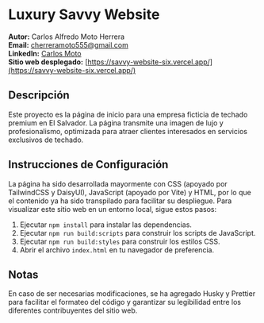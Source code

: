 # Luxury Savvy Website

**Autor:** Carlos Alfredo Moto Herrera  
**Email:** [cherreramoto555@gmail.com](mailto:cherreramoto555@gmail.com)  
**LinkedIn:** [Carlos Moto](https://www.linkedin.com/in/carlos-moto/)  
**Sitio web desplegado:** [https://savvy-website-six.vercel.app/](https://savvy-website-six.vercel.app/)

## Descripción

Este proyecto es la página de inicio para una empresa ficticia de techado premium en El Salvador. La página transmite una imagen de lujo y profesionalismo, optimizada para atraer clientes interesados en servicios exclusivos de techado.

## Instrucciones de Configuración

La página ha sido desarrollada mayormente con CSS (apoyado por TailwindCSS y DaisyUI), JavaScript (apoyado por Vite) y HTML, por lo que el contenido ya ha sido transpilado para facilitar su despliegue. Para visualizar este sitio web en un entorno local, sigue estos pasos:

1. Ejecutar `npm install` para instalar las dependencias.
2. Ejecutar `npm run build:scripts` para construir los scripts de JavaScript.
3. Ejecutar `npm run build:styles` para construir los estilos CSS.
4. Abrir el archivo `index.html` en tu navegador de preferencia.

## Notas

En caso de ser necesarias modificaciones, se ha agregado Husky y Prettier para facilitar el formateo del código y garantizar su legibilidad entre los diferentes contribuyentes del sitio web.
